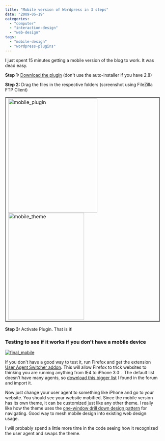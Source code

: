 ```yaml
---
title: "Mobile version of Wordpress in 3 steps"
date: "2009-06-19"
categories: 
  - "computer"
  - "interaction-design"
  - "web-design"
tags: 
  - "mobile-design"
  - "wordpress-plugins"
---
```


I just spent 15 minutes getting a mobile version of the blog to work. It was dead easy.

**Step 1:** [Download the plugin](http://wordpress.org/extend/plugins/wordpress-mobile-edition/) (don't use the auto-installer if you have 2.8)

**Step 2:** Drag the files in the respective folders (screenshot using FileZilla FTP Client)

<table border="1" cellspacing="0" cellpadding="0"><tbody><tr><td><a href="http://blog.scottpetrovic.com/wp-content/uploads/2009/06/mobile_plugin.gif"><img class="alignleft size-full wp-image-660" title="mobile_plugin" src="images/mobile_plugin.gif" alt="mobile_plugin" width="290" height="372"></a><a href="http://blog.scottpetrovic.com/wp-content/uploads/2009/06/mobile_theme.gif"><img class="alignleft size-full wp-image-661" title="mobile_theme" src="images/mobile_theme.gif" alt="mobile_theme" width="247" height="348"></a></td></tr></tbody></table>

**Step 3:** Activate Plugin. That is it!

### Testing to see if it works if you don't have a mobile device

[![final_mobile](/images/final_mobile.gif "final_mobile")](http://blog.scottpetrovic.com/wp-content/uploads/2009/06/final_mobile.gif)

If you don't have a good way to test it, run Firefox and get the extension [User Agent Switcher addon](https://addons.mozilla.org/en-US/firefox/addon/59). This will allow Firefox to trick websites to thinking you are running anything from IE4 to iPhone 3.0 .  The default list doesn't have many agents, so [download this bigger list](http://blog.scottpetrovic.com/wp-content/uploads/2009/06/switcher.xml) I found in the forum and import it.

Now just change your user agent to something like iPhone and go to your website. You should see your website mobified. Since the mobile version has its own theme, it can be customized just like any other theme. I really like how the theme uses the [one-window drill down design pattern](http://designinginterfaces.com/One-Window_Drilldown) for navigating. Good way to mesh mobile design into existing web design usage.

I will probably spend a little more time in the code seeing how it recognized the user agent and swaps the theme.
